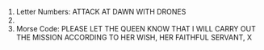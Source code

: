 1. Letter Numbers: ATTACK AT DAWN WITH DRONES
2. 
3. Morse Code: PLEASE LET THE QUEEN KNOW THAT I WILL CARRY OUT THE MISSION ACCORDING TO HER WISH, HER FAITHFUL SERVANT, X